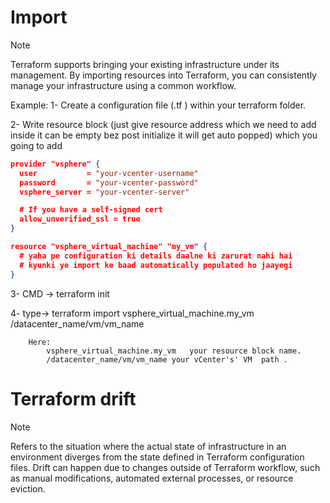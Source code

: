
# Import

> [!NOTE]
> Terraform supports bringing your existing infrastructure under its management. By importing resources into Terraform, you can consistently manage your infrastructure using a common workflow.




Example:
1- Create a configuration file (.tf ) within your terraform folder.

2- Write resource block (just give resource address which we need to add inside it can be empty bez post initialize it will get auto popped) which you going to add


```json
provider "vsphere" {
  user           = "your-vcenter-username"
  password       = "your-vcenter-password"
  vsphere_server = "your-vcenter-server"

  # If you have a self-signed cert
  allow_unverified_ssl = true
}

resource "vsphere_virtual_machine" "my_vm" {
  # yaha pe configuration ki details daalne ki zarurat nahi hai
  # kyunki ye import ke baad automatically populated ho jaayegi
}

```
 3- CMD -> terraform init

 4- type->  terraform import vsphere_virtual_machine.my_vm /datacenter_name/vm/vm_name

        Here:
            vsphere_virtual_machine.my_vm   your resource block name.
            /datacenter_name/vm/vm_name your vCenter's' VM  path .



# Terraform drift

> [!NOTE]
> Refers to the situation where the actual state of infrastructure in an environment diverges from the state defined in Terraform configuration files. Drift can happen due to changes outside of Terraform workflow, such as manual modifications, automated external processes, or resource eviction.